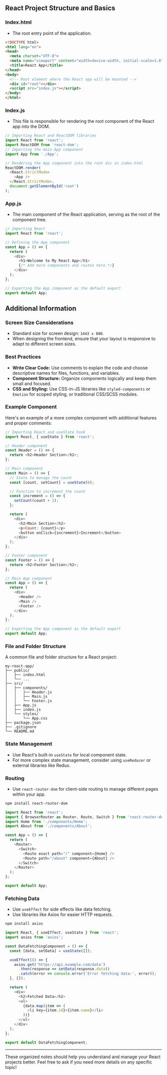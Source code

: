 
## React Project Structure and Basics

### Index.html
- The root entry point of the application.

```html
<!DOCTYPE html>
<html lang="en">
<head>
  <meta charset="UTF-8">
  <meta name="viewport" content="width=device-width, initial-scale=1.0">
  <title>React App</title>
</head>
<body>
  <!-- Root element where the React app will be mounted -->
  <div id="root"></div>
  <script src="index.js"></script>
</body>
</html>
```

### Index.js
- This file is responsible for rendering the root component of the React app into the DOM.

```javascript
// Importing React and ReactDOM libraries
import React from 'react';
import ReactDOM from 'react-dom';
// Importing the main App component
import App from './App';

// Rendering the App component into the root div in index.html
ReactDOM.render(
  <React.StrictMode>
    <App />
  </React.StrictMode>,
  document.getElementById('root')
);
```

### App.js
- The main component of the React application, serving as the root of the component tree.

```javascript
// Importing React
import React from 'react';

// Defining the App component
const App = () => {
  return (
    <div>
      <h1>Welcome to My React App</h1>
      {/* Add more components and routes here */}
    </div>
  );
};

// Exporting the App component as the default export
export default App;
```

## Additional Information

### Screen Size Considerations
- Standard size for screen design: `1443 x 800`.
- When designing the frontend, ensure that your layout is responsive to adapt to different screen sizes.

### Best Practices
- **Write Clear Code:** Use comments to explain the code and choose descriptive names for files, functions, and variables.
- **Component Structure:** Organize components logically and keep them small and focused.
- **CSS and Styling:** Use CSS-in-JS libraries like `styled-components` or `Emotion` for scoped styling, or traditional CSS/SCSS modules.

### Example Component
Here's an example of a more complex component with additional features and proper comments:

```javascript
// Importing React and useState hook
import React, { useState } from 'react';

// Header component
const Header = () => {
  return <h2>Header Section</h2>;
};

// Main component
const Main = () => {
  // State to manage the count
  const [count, setCount] = useState(0);

  // Function to increment the count
  const increment = () => {
    setCount(count + 1);
  };

  return (
    <div>
      <h2>Main Section</h2>
      <p>Count: {count}</p>
      <button onClick={increment}>Increment</button>
    </div>
  );
};

// Footer component
const Footer = () => {
  return <h2>Footer Section</h2>;
};

// Main App component
const App = () => {
  return (
    <div>
      <Header />
      <Main />
      <Footer />
    </div>
  );
};

// Exporting the App component as the default export
export default App;
```

### File and Folder Structure
A common file and folder structure for a React project:

```
my-react-app/
├── public/
│   ├── index.html
│   └── ...
├── src/
│   ├── components/
│   │   ├── Header.js
│   │   ├── Main.js
│   │   └── Footer.js
│   ├── App.js
│   ├── index.js
│   └── styles/
│       └── App.css
├── package.json
├── .gitignore
└── README.md
```

### State Management
- Use React's built-in `useState` for local component state.
- For more complex state management, consider using `useReducer` or external libraries like Redux.

### Routing
- Use `react-router-dom` for client-side routing to manage different pages within your app.

```bash
npm install react-router-dom
```

```javascript
import React from 'react';
import { BrowserRouter as Router, Route, Switch } from 'react-router-dom';
import Home from './components/Home';
import About from './components/About';

const App = () => {
  return (
    <Router>
      <Switch>
        <Route exact path="/" component={Home} />
        <Route path="/about" component={About} />
      </Switch>
    </Router>
  );
};

export default App;
```

### Fetching Data
- Use `useEffect` for side effects like data fetching.
- Use libraries like Axios for easier HTTP requests.

```bash
npm install axios
```

```javascript
import React, { useEffect, useState } from 'react';
import axios from 'axios';

const DataFetchingComponent = () => {
  const [data, setData] = useState([]);

  useEffect(() => {
    axios.get('https://api.example.com/data')
      .then(response => setData(response.data))
      .catch(error => console.error('Error fetching data:', error));
  }, []);

  return (
    <div>
      <h2>Fetched Data</h2>
      <ul>
        {data.map(item => (
          <li key={item.id}>{item.name}</li>
        ))}
      </ul>
    </div>
  );
};

export default DataFetchingComponent;
```

---

These organized notes should help you understand and manage your React projects better. Feel free to ask if you need more details on any specific topic!